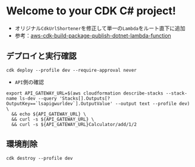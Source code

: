 # Welcome to your CDK C# project!

- オリジナル`CdkUrlShortener`を修正して単一の`Lambda`をルート直下に追加
- 参考：[aws-cdk-build-package-publish-dotnet-lambda-function](https://github.com/aws-samples/aws-cdk-build-package-publish-dotnet-lambda-function/tree/main)

## デプロイと実行確認

```shell
cdk deploy --profile dev --require-approval never
```

- `API`側の確認

```shell
export API_GATEWAY_URL=$(aws cloudformation describe-stacks --stack-name ls-dev --query 'Stacks[].Outputs[?OutputKey==`lsapigwurldev`].OutputValue' --output text --profile dev) \
  && echo ${API_GATEWAY_URL} \
  && curl -s ${API_GATEWAY_URL} \
  && curl -s ${API_GATEWAY_URL}Calculator/add/1/2
```

## 環境削除

```shell
cdk destroy --profile dev
```
